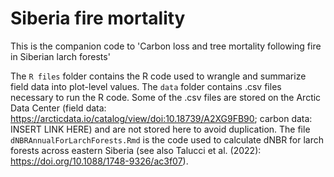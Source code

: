 # Siberia fire mortality
This is the companion code to 'Carbon loss and tree mortality following fire in Siberian larch forests'

The `R files` folder contains the R code used to wrangle and summarize field data into plot-level values. The `data` folder contains .csv files necessary to run the R code. Some of the .csv files are stored on the Arctic Data Center (field data: https://arcticdata.io/catalog/view/doi:10.18739/A2XG9FB90; carbon data: INSERT LINK HERE) and are not stored here to avoid duplication. The file `dNBRAnnualForLarchForests.Rmd` is the code used to calculate dNBR for larch forests across eastern Siberia (see also Talucci et al. (2022): https://doi.org/10.1088/1748-9326/ac3f07).
